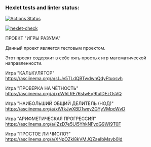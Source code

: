 ### Hexlet tests and linter status:
[![Actions Status](https://github.com/trunsib/python-project-49/actions/workflows/hexlet-check.yml/badge.svg)](https://github.com/trunsib/python-project-49/actions)

[![hexlet-check](https://github.com/trunsib/python-project-49/actions/workflows/hexlet-check.yml/badge.svg)](https://github.com/trunsib/python-project-49/actions/workflows/hexlet-check.yml)

ПРОЕКТ "ИГРЫ РАЗУМА"

Данный проект является тестовым проектом.

Этот проект содержит в себе пять простых игр математической направленности.

Игра "КАЛЬКУЛЯТОР"
https://asciinema.org/a/sLJv5TLdQBTwdwnQdyFtuosvh

Игра "ПРОВЕРКА НА ЧЁТНОСТЬ"
https://asciinema.org/a/xpW5LRE76stwEq9tuIDEzOsVQ

Игра "НАИБОЛЬШИЙ ОБЩИЙ ДЕЛИТЕЛЬ (НОД)"
https://asciinema.org/a/xiVfkJwXBD1wey2GYyVMpcWvD

Игра "АРИФМЕТИЧЕСКАЯ ПРОГРЕССИЯ"
https://asciinema.org/a/IZzD7e5Ui5YhkNFydG9WI9T0F

Игра "ПРОСТОЕ ЛИ ЧИСЛО?"
https://asciinema.org/a/XNpOZkl8kVMJQZaeIbMsvb0Id
